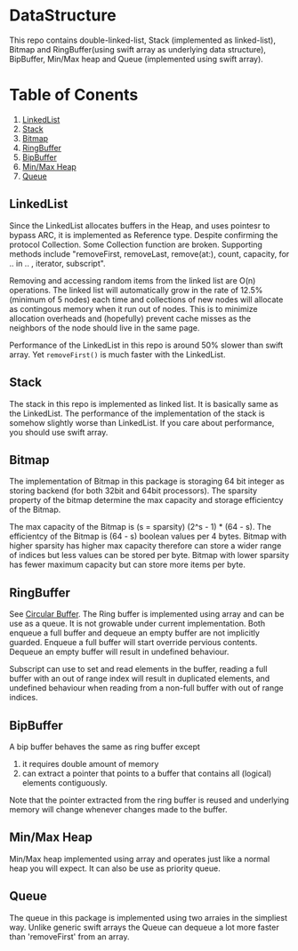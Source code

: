 
# DataStructure

This repo contains double-linked-list, Stack (implemented as linked-list), Bitmap and RingBuffer(using swift array as underlying data structure), BipBuffer, Min/Max heap and Queue (implemented using swift array).

# Table of Conents
1. [LinkedList](#linkedlist)
2. [Stack](#stack)
3. [Bitmap](#bitmap)
4. [RingBuffer](#ringbuffer)
5. [BipBuffer](#bipbuffer)
6. [Min/Max Heap](#heap)
7. [Queue](#queue)

## LinkedList<a name="linkedlist"></a>

Since the LinkedList allocates buffers in the Heap, and uses pointesr to bypass ARC, it is implemented as Reference type. Despite confirming the protocol Collection. Some Collection function are broken. Supporting methods include "removeFirst, removeLast, remove(at:), count, capacity, for .. in .. , iterator, subscript". 

Removing and accessing random items from the linked list are O(n) operations. The linked list will automatically grow in the rate of 12.5% (minimum of 5 nodes) each time and collections of new nodes will allocate as contingous memory when it run out of nodes. This is to minimize allocation overheads and (hopefully) prevent cache misses as the neighbors of the node should live in the same page.

Performance of the LinkedList in this repo is around 50% slower than swift array. Yet `removeFirst()` is much faster with the LinkedList. 

## Stack<a name="stack"></a>

The stack in this repo is implemented as linked list. It is basically same as the LinkedList. The performance of the implementation of the stack is somehow slightly worse than LinkedList. If you care about performance, you should use swift array.

## Bitmap<a name="bitmap"></a>

The implementation of Bitmap in this package is storaging 64 bit integer as storing backend (for both 32bit and 64bit processors). The sparsity property of the bitmap determine the max capacity and storage efficientcy of the Bitmap.

The max capacity of the Bitmap is (s = sparsity) (2^s - 1) * (64 - s). The efficientcy of the Bitmap is (64 - s) boolean values per 4 bytes. Bitmap with higher sparsity has higher max capacity therefore can store a wider range of indices but less values can be stored per byte. Bitmap with lower sparsity has fewer maximum capacity but can store more items per byte.

## RingBuffer<a name="ringbuffer"></a>

See [Circular Buffer](https://en.wikipedia.org/wiki/Circular_buffer). The Ring buffer is implemented using array and can be use as a queue. It is not growable under current implementation. Both enqueue a full buffer and dequeue an empty buffer are not implicitly guarded. Enqueue a full buffer will start override pervious contents. Dequeue an empty buffer will result in undefined behaviour.  

Subscript can use to set and read elements in the buffer, reading a full buffer with an out of range index will result in duplicated elements, and undefined behaviour when reading from a non-full buffer with out of range indices.

## BipBuffer<a name="bipbuffer"></a>

A bip buffer behaves the same as ring buffer except 

1) it requires double amount of memory 
2) can extract a pointer that points to a buffer that contains all (logical) elements contiguously.

Note that the pointer extracted from the ring buffer is reused and underlying memory will change whenever changes made to the buffer.

## Min/Max Heap<a name="heap"></a>

Min/Max heap implemented using array and operates just like a normal heap you will expect. It can also be use as priority queue. 

## Queue<a name="queue"></a>

The queue in this package is implemented using two arraies in the simpliest way. Unlike generic swift arrays the Queue can dequeue a lot more faster than 'removeFirst' from an array.


